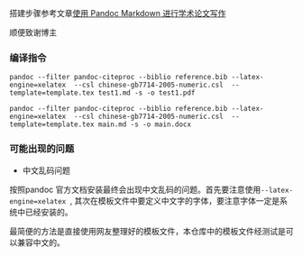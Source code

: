 搭建步骤参考文章[使用 Pandoc Markdown 进行学术论文写作](http://www.zale.site/articles/2016/05/Academia-Writing-Using-Markdown-and-Pandoc.html#quick-start-demo)

顺便致谢博主

### 编译指令

```
pandoc --filter pandoc-citeproc --biblio reference.bib --latex-engine=xelatex  --csl chinese-gb7714-2005-numeric.csl  --template=template.tex test1.md -s -o test1.pdf
```


```
pandoc --filter pandoc-citeproc --biblio reference.bib --latex-engine=xelatex  --csl chinese-gb7714-2005-numeric.csl  --template=template.tex main.md -s -o main.docx
```

### 可能出现的问题

* 中文乱码问题

按照pandoc 官方文档安装最终会出现中文乱码的问题。首先要注意使用`--latex-engine=xelatex `, 其次在模板文件中要定义中文字的字体，要注意字体一定是系统中已经安装的。

最简便的方法是直接使用网友整理好的模板文件，本仓库中的模板文件经测试是可以兼容中文的。

